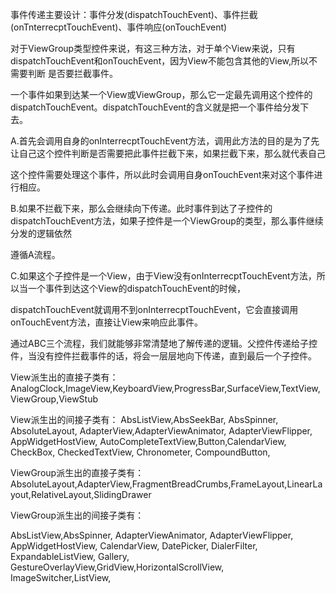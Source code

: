 事件传递主要设计：事件分发(dispatchTouchEvent)、事件拦截(onTnterrecptTouchEvent)、事件响应(onTouchEvent)

对于ViewGroup类型控件来说，有这三种方法，对于单个View来说，只有dispatchTouchEvent和onTouchEvent，因为View不能包含其他的View,所以不需要判断
是否要拦截事件。

一个事件如果到达某一个View或ViewGroup，那么它一定最先调用这个控件的dispatchTouchEvent。dispatchTouchEvent的含义就是把一个事件给分发下去。

A.首先会调用自身的onInterrecptTouchEvent方法，调用此方法的目的是为了先让自己这个控件判断是否需要把此事件拦截下来，如果拦截下来，那么就代表自己

这个控件需要处理这个事件，所以此时会调用自身onTouchEvent来对这个事件进行相应。

B.如果不拦截下来，那么会继续向下传递。此时事件到达了子控件的dispatchTouchEvent方法，如果子控件是一个ViewGroup的类型，那么事件继续分发的逻辑依然

遵循A流程。

C.如果这个子控件是一个View，由于View没有onInterrecptTouchEvent方法，所以当一个事件到达这个View的dispatchTouchEvent的时候，

dispatchTouchEvent就调用不到onInterrecptTouchEvent，它会直接调用onTouchEvent方法，直接让View来响应此事件。

通过ABC三个流程，我们就能够非常清楚地了解传递的逻辑。父控件传递给子控件，当没有控件拦截事件的话，将会一层层地向下传递，直到最后一个子控件。

View派生出的直接子类有：
AnalogClock,ImageView,KeyboardView,ProgressBar,SurfaceView,TextView,ViewGroup,ViewStub

View派生出的间接子类有：
 AbsListView,AbsSeekBar, AbsSpinner, AbsoluteLayout, AdapterView<T extends Adapter>,AdapterViewAnimator, AdapterViewFlipper, AppWidgetHostView, AutoCompleteTextView,Button,CalendarView, CheckBox, CheckedTextView, Chronometer, CompoundButton,

ViewGroup派生出的直接子类有：
AbsoluteLayout,AdapterView<T extends Adapter>,FragmentBreadCrumbs,FrameLayout,LinearLayout,RelativeLayout,SlidingDrawer

ViewGroup派生出的间接子类有：

AbsListView,AbsSpinner, AdapterViewAnimator, AdapterViewFlipper, AppWidgetHostView, CalendarView, DatePicker, DialerFilter, ExpandableListView, Gallery, GestureOverlayView,GridView,HorizontalScrollView, ImageSwitcher,ListView,
